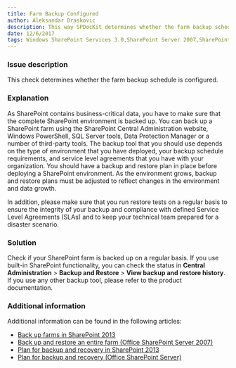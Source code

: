 ```yaml
---
title: Farm Backup Configured
author: Aleksandar Draskovic
description: This way SPDocKit determines whether the farm backup schedule is configured.
date: 12/6/2017
tags: Windows SharePoint Services 3.0,SharePoint Server 2007,SharePoint Foundation 2010,SharePoint Server 2010,SharePoint Foundation 2013,SharePoint Server 2013,SharePoint Server 2016
---
```

### Issue description

This check determines whether the farm backup schedule is configured.

### Explanation

As SharePoint contains business-critical data, you have to make sure that the complete SharePoint environment is backed up. You can back up a SharePoint farm using the SharePoint Central Administration website, Windows PowerShell, SQL Server tools, Data Protection Manager or a number of third-party tools. The backup tool that you should use depends on the type of environment that you have deployed, your backup schedule requirements, and service level agreements that you have with your organization. You should have a backup and restore plan in place before deploying a SharePoint environment. As the environment grows, backup and restore plans must be adjusted to reflect changes in the environment and data growth.

In addition, please make sure that you run restore tests on a regular basis to ensure the integrity of your backup and compliance with defined Service Level Agreements (SLAs) and to keep your technical team prepared for a disaster scenario.

### Solution

Check if your SharePoint farm is backed up on a regular basis. If you use built-in SharePoint functionality, you can check the status in **Central Administration** > **Backup and Restore** > **View backup and restore history**. If you use any other backup tool, please refer to the product documentation.

### Additional information

Additional information can be found in the following articles:

* [Back up farms in SharePoint 2013](https://technet.microsoft.com/en-us/library/ee428316.aspx)
* <a href="https://technet.microsoft.com/en-ie/library/cc262412(v=office.12).aspx">Back up and restore an entire farm (Office SharePoint Server 2007)</a>
* [Plan for backup and recovery in SharePoint 2013](https://technet.microsoft.com/en-us/library/cc261687.aspx)
* <a href="https://technet.microsoft.com/en-us/library/cc261687(v=office.12).aspx">Plan for backup and recovery (Office SharePoint Server)</a>
